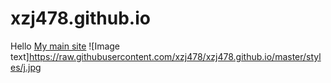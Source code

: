 # xzj478.github.io
Hello
<a href="https://bk202.info/profile">My main site</a>
![Image text]https://raw.githubusercontent.com/xzj478/xzj478.github.io/master/styles/j.jpg

